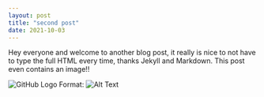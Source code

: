 ```yaml
---
layout: post
title: "second post"
date: 2021-10-03
---
```


Hey everyone and welcome to another blog post, it really is nice to not have to type the full HTML every time, thanks Jekyll and Markdown.
This post even contains an image!!

![GitHub Logo](/mlj10.github.io/GitHubLogo.png)
Format: ![Alt Text](url)


